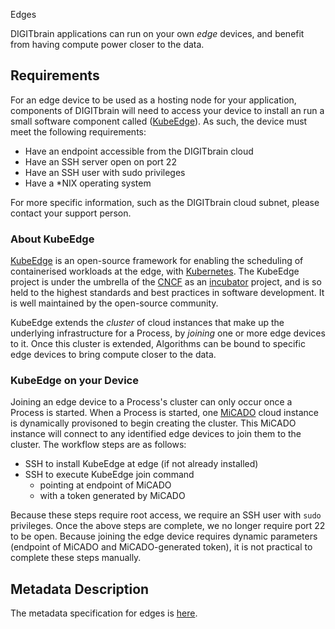  Edges

DIGITbrain applications can run on your own *edge* devices, and
benefit from having compute power closer to the data.

## Requirements

For an edge device to be used as a hosting node for your application,
components of DIGITbrain will need to access your device to install
an run a small software component called ([KubeEdge](https://kubeedge.io/)).
As such, the device must meet the following requirements:

- Have an endpoint accessible from the DIGITbrain cloud
- Have an SSH server open on port 22
- Have an SSH user with sudo privileges
- Have a *NIX operating system

For more specific information, such as the DIGITbrain cloud subnet,
please contact your support person.

### About KubeEdge

[KubeEdge](https://kubeedge.io/) is an open-source framework for enabling
the scheduling of containerised workloads at the edge, with
[Kubernetes](https://kubernetes.io/). The KubeEdge project is under the
umbrella of the [CNCF](https://www.cncf.io/) as an
[incubator](https://www.cncf.io/projects/kubeedge/) project, and is so
held to the highest standards and best practices in software development.
It is well maintained by the open-source community.

KubeEdge extends the _cluster_ of cloud instances that make up the underlying
infrastructure for a Process, by _joining_ one or more edge devices to it. Once
this cluster is extended, Algorithms can be bound to specific edge devices to bring
compute closer to the data.

### KubeEdge on your Device

Joining an edge device to a Process's cluster can only occur once a
Process is started. When a Process is started, one [MiCADO](https://micado-scale.eu/)
cloud instance is dynamically provisoned to begin creating the cluster. This
MiCADO instance will connect to any identified edge devices to join them
to the cluster. The workflow steps are as follows:

- SSH to install KubeEdge at edge (if not already installed)
- SSH to execute KubeEdge join command
  - pointing at endpoint of MiCADO
  - with a token generated by MiCADO

Because these steps require root access, we require an SSH user with `sudo`
privileges. Once the above steps are complete, we no longer require port 22
to be open. Because joining the edge device requires dynamic parameters
(endpoint of MiCADO and MiCADO-generated token), it is not practical to
complete these steps manually.

## Metadata Description

The metadata specification for edges is [here](/attributes/deployment/#edge).
